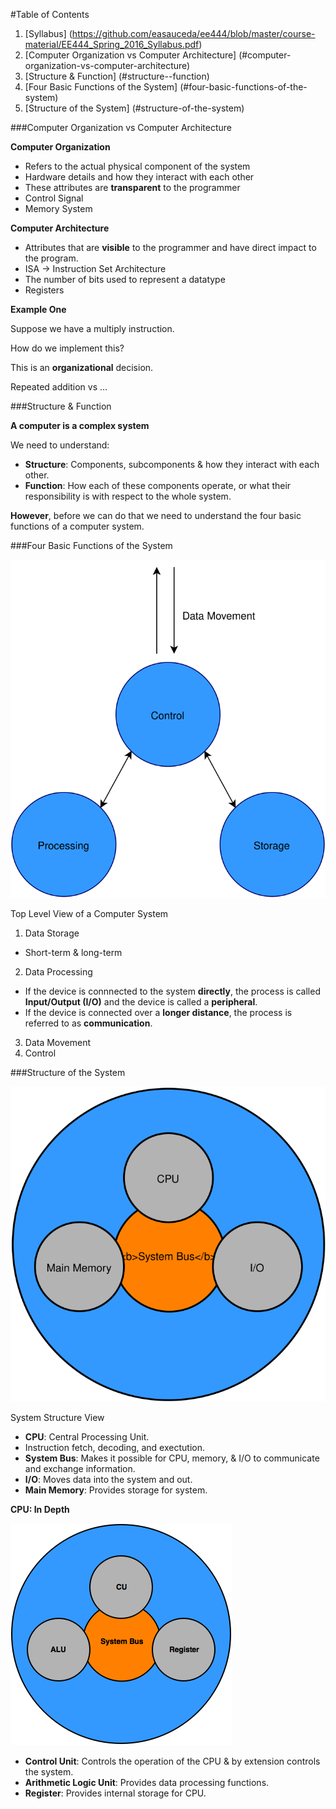 
#Table of Contents

1. [Syllabus] (https://github.com/easauceda/ee444/blob/master/course-material/EE444_Spring_2016_Syllabus.pdf)
2. [Computer Organization vs Computer Architecture] (#computer-organization-vs-computer-architecture)
3. [Structure & Function] (#structure--function)
4. [Four Basic Functions of the System] (#four-basic-functions-of-the-system)
5. [Structure of the System] (#structure-of-the-system)

###Computer Organization vs Computer Architecture

**Computer Organization**

 - Refers to the actual physical component of the system
 - Hardware details and how they interact with each other
 - These attributes are **transparent** to the programmer
  - Control Signal
  - Memory System

**Computer Architecture**

 - Attributes that are **visible** to the programmer and have direct impact to the program.
  - ISA -> Instruction Set Architecture
  - The number of bits used to represent a datatype
  - Registers

**Example One**

Suppose we have a multiply instruction.

How do we implement this? 

This is an **organizational** decision.

Repeated addition vs ...


###Structure & Function

**A computer is a complex system**

We need to understand:
 - **Structure**: Components, subcomponents & how they interact with each other.
 - **Function**: How each of these components operate, or what their responsibility is with respect to the whole system.

**However**, before we can do that we need to understand the four basic functions of a computer system.

###Four Basic Functions of the System

![Top Level View](../images/top-level-view.svg)

Top Level View of a Computer System

 1. Data Storage
  - Short-term & long-term
 2. Data Processing
  - If the device is connnected to the system **directly**, the process is called **Input/Output (I/O)** and the device is called a **peripheral**.
  - If the device is connected over a **longer distance**, the process is referred to as **communication**.
 3. Data Movement
 4. Control


###Structure of the System

![System Structure View](../images/system-view.svg)

System Structure View


 - **CPU**: Central Processing Unit.
  - Instruction fetch, decoding, and exectution.
 - **System Bus**: Makes it possible for CPU, memory, & I/O to communicate and exchange information.
 - **I/O**: Moves data into the system and out.
 - **Main Memory**: Provides storage for system.

**CPU: In Depth**

![CPU View](../images/cpu-view.png)

- **Control Unit**: Controls the operation of the CPU & by extension controls the system.
- **Arithmetic Logic Unit**: Provides data processing functions.
- **Register**: Provides internal storage for CPU.










